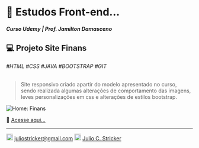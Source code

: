
# 🚀 Estudos Front-end...
##### Curso Udemy | Prof. Jamilton Damasceno
## 💻 Projeto Site Finans
###### #HTML #CSS #JAVA #BOOTSTRAP #GIT

> Site responsivo criado apartir do modelo apresentado no curso, sendo realizada algumas alterações de comportamento das imagens, leves personalizações em css e alterações de estilos bootstrap.

![Home: Finans](https://i.imgur.com/t2WW1po.png")

🔗 [Acesse aqui...](finansjcs.000webhostapp.com/ "Acesse aqui...")

------------
<img src="https://w7.pngwing.com/pngs/817/967/png-transparent-gmail-logo-gmail-email-icon-logo-gmail-logo-angle-text-rectangle.png" width="18"> juliostricker@gmail.com
  <img src="https://cdn1.iconfinder.com/data/icons/logotypes/32/square-facebook-512.png" width="18px"> [Julio C. Stricker](https://www.facebook.com/Julio.C.Stricker "Julio C. Stricker")
